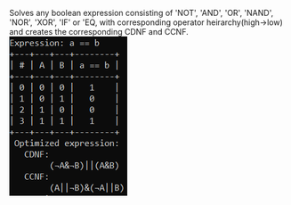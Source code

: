 Solves any boolean expression consisting of 'NOT', 'AND', 'OR', 'NAND', 'NOR', 'XOR', 'IF' or 'EQ, with corresponding operator heirarchy(high->low) and creates the corresponding CDNF and CCNF.
![example](https://github.com/MaxWolf-01/TruthTabler/blob/master/example.png)
